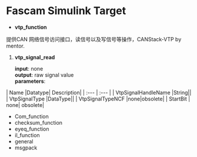 # Fascam Simulink Target

* **vtp\_function**

提供CAN 网络信号访问接口，读信号以及写信号等操作，CANStack-VTP by mentor.

1. **vtp\_signal\_read**

    **input**: none  
    **output**: raw signal value   
    **parameters**:  
    
| Name |Datatype| Description|
| :--- | :--- |
| VtpSignalHandleName |String||
| VtpSignalType  |DataType||
| VtpSignalTypeNCF |none|obsolete|
| StartBit | none| obsolete|


* Com\_function
* checksum\_function
* eyeq\_function
* il\_function
* general
* msgpack



